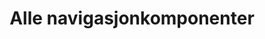 ---
layout: component-category
group: komponenter
subgroup: navigasjon
permalink: /komponenter/navigasjon/

title: Alle navigasjonkomponenter
---